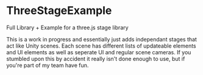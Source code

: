 # ThreeStageExample
Full Library + Example for a three.js stage library

This is a work in progress and essentially just adds independant stages that act like Unity scenes. Each scene has different lists of updateable elements and UI elements as well as seperate UI and regular scene cameras. If you stumbled upon this by accident it really isn't done enough to use, but if you're part of my team have fun.
